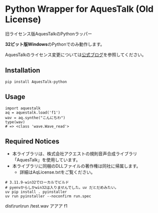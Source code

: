 Python Wrapper for AquesTalk (Old License)
==========================================

旧ライセンス版AquesTalkのPythonラッパー

**32ビット版Windows**のPythonでのみ動作します。

AquesTalkのライセンス変更については[公式ブログ][blog.a-quest]を参照してください。

Installation
------------
```
pip install AquesTalk-python
```

Usage
-----
```
import aquestalk
aq = aquestalk.load('f1')
wav = aq.synthe("こんにちわ")
type(wav)
# => <class 'wave.Wave_read'>
```

Required Notices
----------------
- 本ライブラリは、株式会社アクエストの規則音声合成ライブラリ「AquesTalk」を使用しています。
- 本ライブラリに同梱のDLLファイルの著作権は同社に帰属します。
    - 詳細はAqLicense.txtをご覧ください。

[blog.a-quest]: http://blog-yama.a-quest.com/?eid=970181

```
# 3.11.9-win32でローカルでビルド
# pyenvからしかwin32は入りませんでした。uv だとだめみたい。
uv pip install . pyinstaller
uv run pyinstaller --noconfirm run.spec
```

dist\run\run /test.wav アアア f1